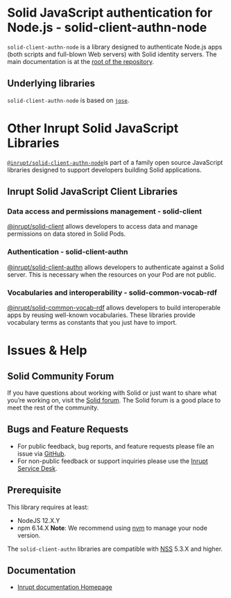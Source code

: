 # Solid JavaScript authentication for Node.js - solid-client-authn-node

`solid-client-authn-node` is a library designed to authenticate Node.js apps (both scripts and full-blown Web servers) with Solid identity servers.
The main documentation is at the [root of the repository](https://github.com/inrupt/solid-client-authn-js).

## Underlying libraries

`solid-client-authn-node` is based on [`jose`](https://github.com/panva/jose).

# Other Inrupt Solid JavaScript Libraries

[`@inrupt/solid-client-authn-node`](https://www.npmjs.com/package/@inrupt/solid-client-authn-node)is part of a family open source JavaScript libraries designed to support developers building Solid applications.

## Inrupt Solid JavaScript Client Libraries

### Data access and permissions management - solid-client

[@inrupt/solid-client](https://docs.inrupt.com/client-libraries/solid-client-js/) allows developers to access data and manage permissions on data stored in Solid Pods.

### Authentication - solid-client-authn

[@inrupt/solid-client-authn](https://github.com/inrupt/solid-client-authn) allows developers to authenticate against a Solid server. This is necessary when the resources on your Pod are not public.

### Vocabularies and interoperability - solid-common-vocab-rdf

[@inrupt/solid-common-vocab-rdf](https://github.com/inrupt/solid-common-vocab-rdf) allows developers to build interoperable apps by reusing well-known vocabularies. These libraries provide vocabulary terms as constants that you just have to import.

# Issues & Help

## Solid Community Forum

If you have questions about working with Solid or just want to share what you’re working on, visit the [Solid forum](https://forum.solidproject.org/). The Solid forum is a good place to meet the rest of the community.

## Bugs and Feature Requests

- For public feedback, bug reports, and feature requests please file an issue via [GitHub](https://github.com/inrupt/solid-client-authn/issues/).
- For non-public feedback or support inquiries please use the [Inrupt Service Desk](https://inrupt.atlassian.net/servicedesk).

## Prerequisite

This library requires at least:

- NodeJS 12.X.Y
- npm 6.14.X
  **Note**: We recommend using [nvm](https://github.com/nvm-sh/nvm) to manage your node version.

The `solid-client-authn` libraries are compatible with [NSS](https://github.com/solid/node-solid-server/releases/tag/v5.3.0) 5.3.X and higher.

## Documentation

- [Inrupt documentation Homepage](https://docs.inrupt.com/)
